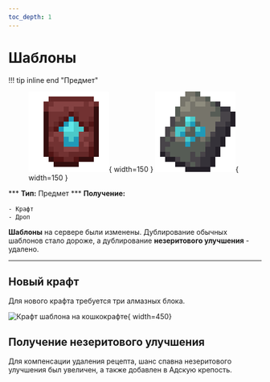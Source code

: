 ```yaml
---
toc_depth: 1
---
```



# Шаблоны

!!! tip inline end "Предмет"
    <figure markdown="span">
        ![Шаблон](../../assets/items/items/Netherite_Upgrade_Smithing_Template.webp){ width=150 }
        ![Шаблон](../../assets/items/items/Sentry_Armor_Trim_Smithing_Template.webp){ width=150 }
    </figure>
    ***
    **Тип:** Предмет
    ***
    **Получение:**
    
    - Крафт
    - Дроп

**Шаблоны** на сервере были изменены. Дублирование обычных шаблонов стало дороже, а дублирование **незеритового улучшения** - удалено.

***

## Новый крафт

Для нового крафта требуется три алмазных блока.

![Крафт шаблона на кошкокрафте](../../assets/crafts/template.png){ width=450}

## Получение незеритового улучшения

Для компенсации удаления рецепта, шанс спавна незеритового улучшения был увеличен, а также добавлен в Адскую крепость.